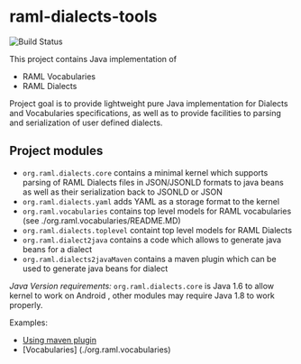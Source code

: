 # raml-dialects-tools


![Build Status](https://api.travis-ci.org/petrochenko-pavel-a/raml-dialects-tools.svg)

This project contains Java implementation of
  
  * RAML Vocabularies 
  * RAML Dialects

Project goal is to provide lightweight pure Java implementation for Dialects and Vocabularies specifications, as well as to provide facilities to parsing and serialization of user
defined dialects.  

## Project modules

* `org.raml.dialects.core` contains a minimal kernel which supports parsing of RAML Dialects files in JSON/JSONLD formats to java beans as well as their serialization back to JSONLD or JSON
* `org.raml.dialects.yaml` adds YAML as a storage format to the kernel
* `org.raml.vocabularies` contains top level models for RAML vocabularies (see ./org.raml.vocabularies/README.MD)
* `org.raml.dialects.toplevel` containt top level models for RAML Dialects
* `org.raml.dialect2java` contains a code which allows to generate java beans for a dialect
* `org.raml.dialects2javaMaven` contains a maven plugin which can be used to generate java beans for dialect


*Java Version requirements:* `org.raml.dialects.core` is Java 1.6 to allow kernel to work on Android , other modules may require Java 1.8 to work properly.

Examples: 
 * [Using maven plugin](./examples/dialect2java)
 * [Vocabularies] (./org.raml.vocabularies)  